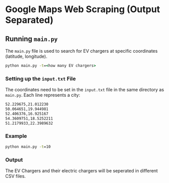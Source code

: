 # Google Maps Web Scraping (Output Separated)

## Running `main.py`

The `main.py` file is used to search for EV chargers at specific coordinates (latitude, longitude).

```cmd
python main.py -t=<how many EV chargers>
```

### Setting up the `input.txt` File

The coordinates need to be set in the `input.txt` file in the same directory as `main.py`. Each line represents a city:

```txt
52.229675,21.012230
50.064651,19.944981
52.406376,16.925167
54.3609751,18.5252211
51.2179933,22.3989632
```

### Example

```cmd
python main.py -t=10
```

### Output

The EV Chargers and their electric chargers will be seperated in different CSV files.
